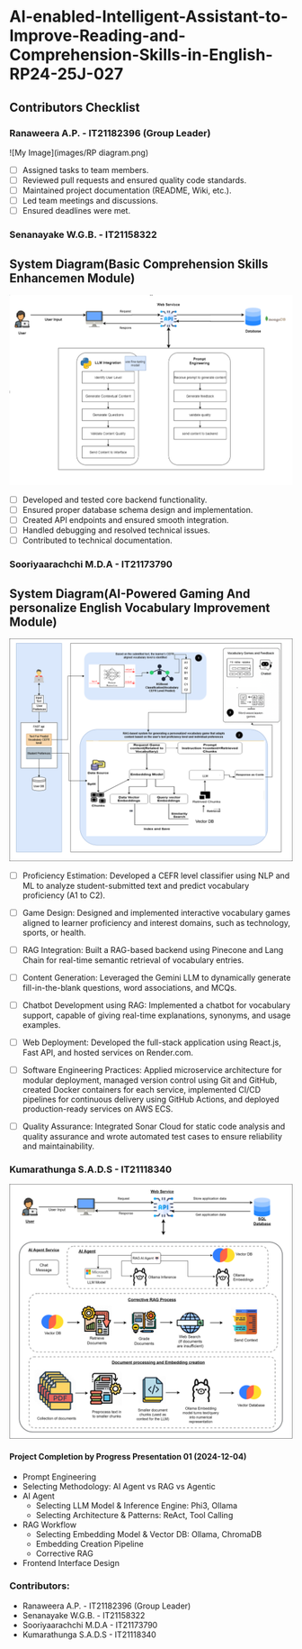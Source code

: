  # AI-enabled-Intelligent-Assistant-to-Improve-Reading-and-Comprehension-Skills-in-English-RP24-25J-027

## Contributors Checklist

### **Ranaweera A.P. - IT21182396 (Group Leader)**  
![My Image](images/RP diagram.png)
- [ ] Assigned tasks to team members.  
- [ ] Reviewed pull requests and ensured quality code standards.  
- [ ] Maintained project documentation (README, Wiki, etc.).  
- [ ] Led team meetings and discussions.  
- [ ] Ensured deadlines were met.

### **Senanayake W.G.B. - IT21158322**
## System Diagram(Basic Comprehension Skills Enhancemen Module)
![My Image](images/bvsys.png)

- [ ] Developed and tested core backend functionality.  
- [ ] Ensured proper database schema design and implementation.  
- [ ] Created API endpoints and ensured smooth integration.  
- [ ] Handled debugging and resolved technical issues.  
- [ ] Contributed to technical documentation.

### **Sooriyaarachchi M.D.A - IT21173790**  
## System Diagram(AI-Powered Gaming And personalize English Vocabulary Improvement Module)
![My Image](images/vc.png)

- [ ] Proficiency Estimation: Developed a CEFR level classifier using NLP and ML to analyze student-submitted text and predict vocabulary proficiency (A1 to C2). 
- [ ] Game Design: Designed and implemented interactive vocabulary games aligned to learner proficiency and interest domains, such as technology, sports, or health.   
- [ ] RAG Integration: Built a RAG-based backend using Pinecone and Lang Chain for real-time semantic retrieval of vocabulary entries. 
- [ ] Content Generation: Leveraged the Gemini LLM to dynamically generate fill-in-the-blank questions, word associations, and MCQs. 
- [ ] Chatbot Development using RAG: Implemented a chatbot for vocabulary support, capable of giving real-time explanations, synonyms, and usage examples.
- [ ] Web Deployment: Developed the full-stack application using React.js, Fast API, and hosted services on Render.com.
- [ ] Software Engineering Practices: Applied microservice architecture for modular deployment, managed version control using Git and GitHub, created Docker containers for each service, implemented CI/CD pipelines for continuous delivery using GitHub Actions, and deployed production-ready services on AWS ECS.
- [ ] Quality Assurance: Integrated Sonar Cloud for static code analysis and quality assurance and wrote automated test cases to ensure reliability and maintainability. 


### **Kumarathunga S.A.D.S - IT21118340**  
![System Architecture](https://github.com/IT21118340/RP24-25J-027/blob/master/Images/SysDia.png)

#### Project Completion by Progress Presentation 01 (2024-12-04)
- Prompt Engineering
- Selecting Methodology: AI Agent vs RAG vs Agentic
- AI Agent
	* Selecting LLM Model & Inference Engine: Phi3, Ollama
 	* Selecting Architecture & Patterns: ReAct, Tool Calling
- RAG Workflow
	* Selecting Embedding Model & Vector DB: Ollama, ChromaDB
 	* Embedding Creation Pipeline
 	* Corrective RAG
- Frontend Interface Design


<h3>Contributors:</h3>

- Ranaweera A.P. - IT21182396 (Group Leader)
- Senanayake W.G.B. - IT21158322
- Sooriyaarachchi M.D.A - IT21173790
- Kumarathunga S.A.D.S - IT21118340

